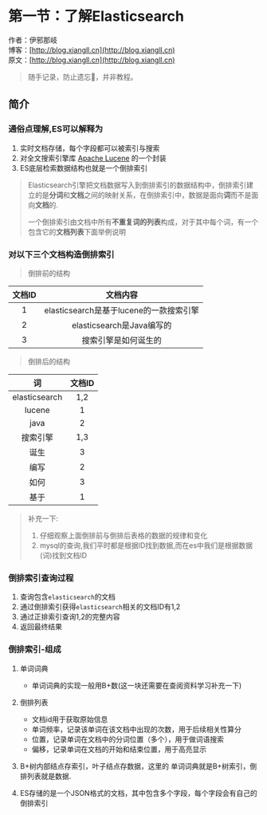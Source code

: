 # 第一节：了解Elasticsearch

作者：伊邪那岐
<br/>博客：[http://blog.xiangll.cn](http://blog.xiangll.cn)
<br/>原文：[http://blog.xiangll.cn](http://blog.xiangll.cn)


> 随手记录，防止遗忘📝，并非教程。



## 简介

### 通俗点理解,ES可以解释为
1. 实时文档存储，每个字段都可以被索引与搜索
2. 对全文搜索引擎库 [Apache Lucene](https://lucene.apache.org/core/) 的一个封装
3. ES底层检索数据结构也就是一个倒排索引

> Elasticsearch引擎把文档数据写入到倒排索引的数据结构中，倒排索引建立的是**分词**和**文档**之间的映射关系，在倒排索引中，数据是面向**词**而不是面向**文档**的. 
>
> 一个倒排索引由文档中所有**不重复词的列表**构成，对于其中每个词，有一个包含它的**文档列表**下面举例说明

### 对以下三个文档构造倒排索引
> 倒排前的结构

| 文档ID |                文档内容                 |
| :----: | :-------------------------------------: |
|   1    | elasticsearch是基于lucene的一款搜索引擎 |
|   2    |        elasticsearch是Java编写的        |
|   3    |          搜索引擎是如何诞生的           |

> 倒排后的结构

|      词       | 文档ID |
| :-----------: | :----: |
| elasticsearch |  1,2   |
|    lucene     |   1    |
|     java      |   2    |
|   搜索引擎    |  1,3   |
|     诞生      |   3    |
|     编写      |   2    |
|     如何      |   3    |
|     基于      |   1    |

> 补充一下: 
>
> 1. 仔细观察上面倒排前与倒排后表格的数据的规律和变化
> 2. mysql的查询,我们平时都是根据ID找到数据,而在es中我们是根据数据(词)找到文档ID

### 倒排索引查询过程
1. 查询包含`elasticsearch`的文档
2. 通过倒排索引获得`elasticsearch`相关的文档ID有1,2
3. 通过正排索引查询1,2的完整内容
4. 返回最终结果

### 倒排索引-组成
1. 单词词典

   * 单词词典的实现一般用B+数(这一块还需要在查阅资料学习补充一下)

2. 倒排列表

   * 文档id用于获取原始信息
   * 单词频率，记录该单词在该文档中出现的次数，用于后续相关性算分
   * 位置，记录单词在文档中的分词位置（多个），用于做词语搜索
   * 偏移，记录单词在文档的开始和结束位置，用于高亮显示

3. B+树内部结点存索引，叶子结点存数据，这里的 单词词典就是B+树索引，倒排列表就是数据.

4. ES存储的是一个JSON格式的文档，其中包含多个字段，每个字段会有自己的倒排索引



[^]: 倒排索引这块我目前也是比较模糊不清,需要恶补,先把大概能理解的写出来.

